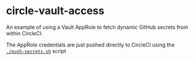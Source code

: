 # circle-vault-access

An example of using a Vault AppRole to fetch dynamic GitHub secrets from within CircleCI.

The AppRole credentials are just pushed directly to CircleCI using the [`./push-secrets.sh`](./push-secrets.sh) script
